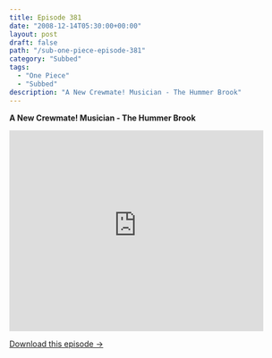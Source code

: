 ```yaml
---
title: Episode 381
date: "2008-12-14T05:30:00+00:00"
layout: post
draft: false
path: "/sub-one-piece-episode-381"
category: "Subbed"
tags:
  - "One Piece"
  - "Subbed"
description: "A New Crewmate! Musician - The Hummer Brook"
---
```


**A New Crewmate! Musician - The Hummer Brook**

<iframe width="640" height="360" src="https://www.rapidvideo.com/e/FXV0WEAA8V" frameborder="0" marginwidth=0 marginheight=0 scrolling=no allowfullscreen style="max-width:90%;"></iframe>

<a href="http://ouo.io/qs/eCodkFEQ?s=https://www.rapidvideo.com/d/FXV0WEAA8V" class="styled_a">Download this episode →</a>

